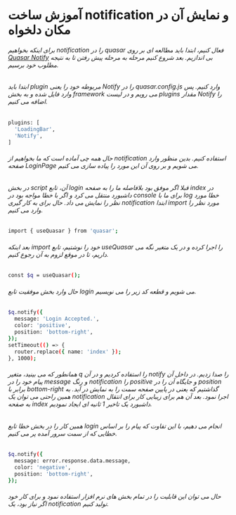 # آموزش ساخت notification و نمایش آن در مکان دلخواه


###### برای اینکه بخواهیم notification را در quasar فعال کنیم، ابتدا باید مطالعه ای بر روی <a href="https://quasar.dev/quasar-plugins/notify/">Quasar Notify</a> بی اندازیم. بعد شروع کنیم مرحله به مرحله پیش رفتن تا به نتیجه مطلوب خود برسیم.

###### ابتدا باید plugin مربوطه خود را یعنی Notify را در quasar.config.js وارد کنیم. پس وارد فایل شده و به بخش framework می رویم و در لیست plugins مقدار Notify را اضافه می کنیم.
```bash
plugins: [
  'LoadingBar',
  'Notify',
]
```
###### حال همه چی آماده است که ما بخواهیم از notification استفاده کنیم. بدین منظور وارد صفحه LoginPage می شویم و بر روی آن این مورد را پیاده سازی می کنیم.

###### در بخش script آن، تابع login قبلا اگر موفق بود بلافاصله ما را به صفحه index در داشبورد منتقل می کرد و اگر با خطا مواجه بود در console برای ما با log خطا مورد نظر را نمایش می داد. حال برای به کار گیری notification ابتدا import مورد نظر را وارد می کنیم.
```bash
import { useQuasar } from 'quasar';
```
###### بعد اینکه import خود را نوشتیم، تابع useQuasar را اجرا کرده و در یک متغیر نگه می داریم، تا در موقع لزوم به آن رجوع کنیم.
```bash
const $q = useQuasar();
```
###### حال وارد بخش موفقیت تابع login می شویم و قطعه کد زیر را می نویسیم.
```bash
$q.notify({
  message: 'Login Accepted.',
  color: 'positive',
  position: 'bottom-right',
});
setTimeout(() => {
  router.replace({ name: 'index' });
}, 1000);
```
###### همانطور که می بینید، متغیر q را استفاده کردیم و در آن notify را صدا زدیم. در داخل آن پیام خود را در message و رنگ notification را positive و جایگاه آن را در position برابر با bottom-right گذاشتیم که یعنی در پایین صفحه سمت را به نمایش در آید. به همین راحتی می توان یک notification اجرا نمود. بعد آن هم برای زیبایی کار برای انتقال به صفحه index داشبورد یک تاخیر 1 ثانیه ای ایجاد نمودیم.

###### همین کار را در بخش خطا تابع login انجام می دهیم، با این تفاوت که پیام را بر اساس خطایی که از سمت سرور آمده پر می کنیم.
```bash
$q.notify({
  message: error.response.data.message,
  color: 'negative',
  position: 'bottom-right',
});
```
###### حال می توان این قابلیت را در تمام بخش های نرم افزار استفاده نمود و برای کار خود اگر نیاز بود، یک notification تولید کنیم.


